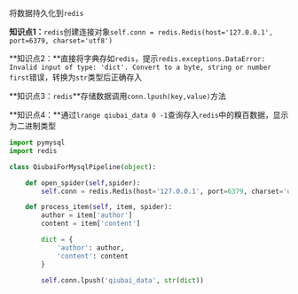将数据持久化到`redis`

**知识点1：**`redis`创建连接对象`self.conn = redis.Redis(host='127.0.0.1', port=6379, charset='utf8')`

**知识点2：**直接将字典存如`redis`，提示`redis.exceptions.DataError: Invalid input of type: 'dict'. Convert to a byte, string or number first`错误，转换为`str`类型后正确存入

**知识点3：`redis`**存储数据调用`conn.lpush(key,value)`方法

**知识点4：**通过`lrange qiubai_data 0 -1`查询存入`redis`中的糗百数据，显示为二进制类型

```python
import pymysql
import redis

class QiubaiForMysqlPipeline(object):

    def open_spider(self,spider):
        self.conn = redis.Redis(host='127.0.0.1', port=6379, charset='utf8')

    def process_item(self, item, spider):
        author = item['author']
        content = item['content']

        dict = {
            'author': author,
            'content': content
        }

        self.conn.lpush('qiubai_data', str(dict))
```

